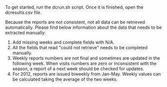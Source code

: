 To get started, run the dcrun.sh script. Once it is finished, open the dcresults.csv file.

Because the reports are not consistent, not all data can be retrieved automatically. Please find below information about the data that needs to be extracted manually:

1. Add missing weeks and complete fields with N/A.
2. All the fields that read "could not retrieve" needs to be completed manually.
3. Weekly reports numbers are not final and sometimes are updated in the following week. When visits numbers are zero or inconsistent with the season, a report of a next week should be checked for updates. 
4. For 2012, reports are issued biweekly from Jan-May. Weekly values can be calculated taking the average of the two weeks. 
